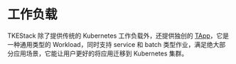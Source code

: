 # 工作负载

TKEStack 除了提供传统的 Kubernetes 工作负载外，还提供独创的 [TApp](tapp.md)，它是一种通用类型的 Workload，同时支持 service 和 batch 类型作业，满足绝大部分应用场景，它能让用户更好的将应用迁移到 Kubernetes 集群。